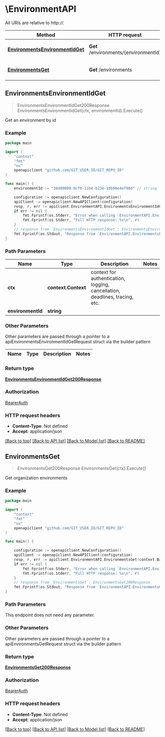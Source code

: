 # \EnvironmentAPI

All URIs are relative to *http://.*

Method | HTTP request | Description
------------- | ------------- | -------------
[**EnvironmentsEnvironmentIdGet**](EnvironmentAPI.md#EnvironmentsEnvironmentIdGet) | **Get** /environments/{environmentId} | Get an environment by id
[**EnvironmentsGet**](EnvironmentAPI.md#EnvironmentsGet) | **Get** /environments | Get organization environments



## EnvironmentsEnvironmentIdGet

> EnvironmentsEnvironmentIdGet200Response EnvironmentsEnvironmentIdGet(ctx, environmentId).Execute()

Get an environment by id



### Example

```go
package main

import (
	"context"
	"fmt"
	"os"
	openapiclient "github.com/GIT_USER_ID/GIT_REPO_ID"
)

func main() {
	environmentId := "38400000-8cf0-11bd-b23e-10b96e4ef00d" // string | 

	configuration := openapiclient.NewConfiguration()
	apiClient := openapiclient.NewAPIClient(configuration)
	resp, r, err := apiClient.EnvironmentAPI.EnvironmentsEnvironmentIdGet(context.Background(), environmentId).Execute()
	if err != nil {
		fmt.Fprintf(os.Stderr, "Error when calling `EnvironmentAPI.EnvironmentsEnvironmentIdGet``: %v\n", err)
		fmt.Fprintf(os.Stderr, "Full HTTP response: %v\n", r)
	}
	// response from `EnvironmentsEnvironmentIdGet`: EnvironmentsEnvironmentIdGet200Response
	fmt.Fprintf(os.Stdout, "Response from `EnvironmentAPI.EnvironmentsEnvironmentIdGet`: %v\n", resp)
}
```

### Path Parameters


Name | Type | Description  | Notes
------------- | ------------- | ------------- | -------------
**ctx** | **context.Context** | context for authentication, logging, cancellation, deadlines, tracing, etc.
**environmentId** | **string** |  | 

### Other Parameters

Other parameters are passed through a pointer to a apiEnvironmentsEnvironmentIdGetRequest struct via the builder pattern


Name | Type | Description  | Notes
------------- | ------------- | ------------- | -------------


### Return type

[**EnvironmentsEnvironmentIdGet200Response**](EnvironmentsEnvironmentIdGet200Response.md)

### Authorization

[BearerAuth](../README.md#BearerAuth)

### HTTP request headers

- **Content-Type**: Not defined
- **Accept**: application/json

[[Back to top]](#) [[Back to API list]](../README.md#documentation-for-api-endpoints)
[[Back to Model list]](../README.md#documentation-for-models)
[[Back to README]](../README.md)


## EnvironmentsGet

> EnvironmentsGet200Response EnvironmentsGet(ctx).Execute()

Get organization environments



### Example

```go
package main

import (
	"context"
	"fmt"
	"os"
	openapiclient "github.com/GIT_USER_ID/GIT_REPO_ID"
)

func main() {

	configuration := openapiclient.NewConfiguration()
	apiClient := openapiclient.NewAPIClient(configuration)
	resp, r, err := apiClient.EnvironmentAPI.EnvironmentsGet(context.Background()).Execute()
	if err != nil {
		fmt.Fprintf(os.Stderr, "Error when calling `EnvironmentAPI.EnvironmentsGet``: %v\n", err)
		fmt.Fprintf(os.Stderr, "Full HTTP response: %v\n", r)
	}
	// response from `EnvironmentsGet`: EnvironmentsGet200Response
	fmt.Fprintf(os.Stdout, "Response from `EnvironmentAPI.EnvironmentsGet`: %v\n", resp)
}
```

### Path Parameters

This endpoint does not need any parameter.

### Other Parameters

Other parameters are passed through a pointer to a apiEnvironmentsGetRequest struct via the builder pattern


### Return type

[**EnvironmentsGet200Response**](EnvironmentsGet200Response.md)

### Authorization

[BearerAuth](../README.md#BearerAuth)

### HTTP request headers

- **Content-Type**: Not defined
- **Accept**: application/json

[[Back to top]](#) [[Back to API list]](../README.md#documentation-for-api-endpoints)
[[Back to Model list]](../README.md#documentation-for-models)
[[Back to README]](../README.md)

